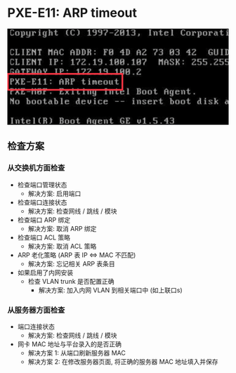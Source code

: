 # PXE-E11: ARP timeout
![](../image/error_pxe-e11.png)

## 检查方案

### 从交换机方面检查
- 检查端口管理状态
    - 解决方案: 启用端口
- 检查端口连接状态
    - 解决方案: 检查网线 / 跳线 / 模块
- 检查端口 ARP 绑定
    - 解决方案: 取消 ARP 绑定
- 检查端口 ACL 策略
    - 解决方案: 取消 ACL 策略
- ARP 老化策略 (ARP 表 IP <=> MAC 不匹配)
    - 解决方案: 忘记相关 ARP 表条目
- 如果启用了内网安装
    - 检查 VLAN trunk 是否配置正确
        - 解决方案: 加入内网 VLAN 到相关端口中 (如上联口s)

### 从服务器方面检查
- 端口连接状态
    - 解决方案: 检查网线 / 跳线 / 模块
- 网卡 MAC 地址与平台录入的是否正确
    - 解决方案 1: 从端口刷新服务器 MAC
    - 解决方案 2: 在修改服务器页面, 将正确的服务器 MAC 地址填入并保存